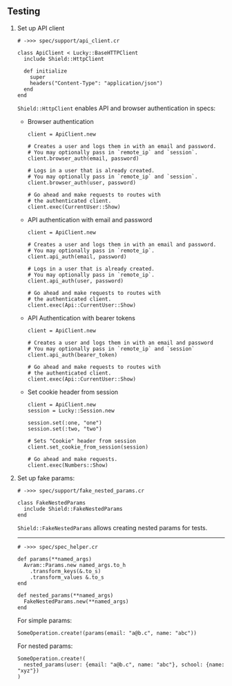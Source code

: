 ## Testing

1. Set up API client

   ```crystal
   # ->>> spec/support/api_client.cr

   class ApiClient < Lucky::BaseHTTPClient
     include Shield::HttpClient

     def initialize
       super
       headers("Content-Type": "application/json")
     end
   end
   ```

   `Shield::HttpClient` enables API and browser authentication in specs:

   - Browser authentication

     ```crystal
     client = ApiClient.new

     # Creates a user and logs them in with an email and password.
     # You may optionally pass in `remote_ip` and `session`.
     client.browser_auth(email, password)

     # Logs in a user that is already created.
     # You may optionally pass in `remote_ip` and `session`.
     client.browser_auth(user, password)

     # Go ahead and make requests to routes with
     # the authenticated client.
     client.exec(CurrentUser::Show)
     ```

   - API authentication with email and password

     ```crystal
     client = ApiClient.new

     # Creates a user and logs them in with an email and password.
     # You may optionally pass in `remote_ip`.
     client.api_auth(email, password)

     # Logs in a user that is already created.
     # You may optionally pass in `remote_ip`.
     client.api_auth(user, password)

     # Go ahead and make requests to routes with
     # the authenticated client.
     client.exec(Api::CurrentUser::Show)
     ```

   - API Authentication with bearer tokens

     ```crystal
     client = ApiClient.new

     # Creates a user and logs them in with an email and password
     # You may optionally pass in `remote_ip` and `session`
     client.api_auth(bearer_token)

     # Go ahead and make requests to routes with
     # the authenticated client.
     client.exec(Api::CurrentUser::Show)
     ```

   - Set cookie header from session

     ```crystal
     client = ApiClient.new
     session = Lucky::Session.new

     session.set(:one, "one")
     session.set(:two, "two")

     # Sets "Cookie" header from session
     client.set_cookie_from_session(session)

     # Go ahead and make requests.
     client.exec(Numbers::Show)
     ```

1. Set up fake params:

   ```crystal
   # ->>> spec/support/fake_nested_params.cr

   class FakeNestedParams
     include Shield::FakeNestedParams
   end
   ```

   `Shield::FakeNestedParams` allows creating nested params for tests.

   ---
   ```crystal
   # ->>> spec/spec_helper.cr

   def params(**named_args)
     Avram::Params.new named_args.to_h
       .transform_keys(&.to_s)
       .transform_values &.to_s
   end

   def nested_params(**named_args)
     FakeNestedParams.new(**named_args)
   end
   ```

   For simple params:

   ```crystal
   SomeOperation.create!(params(email: "a@b.c", name: "abc"))
   ```

   For nested params:

   ```crystal
   SomeOperation.create!(
     nested_params(user: {email: "a@b.c", name: "abc"}, school: {name: "xyz"})
   )
   ```
